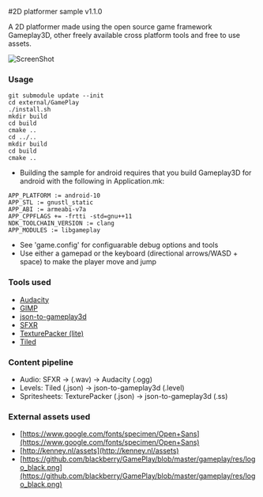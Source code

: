 #2D platformer sample v1.1.0

A 2D platformer made using the open source game framework Gameplay3D, other freely available cross platform tools and free to use assets.

![ScreenShot](https://raw.githubusercontent.com/louis-mclaughlin/platformer-sample-gameplay3d/master/raw/textures/platformer_big.jpg)

### Usage
```
git submodule update --init
cd external/GamePlay
./install.sh
mkdir build
cd build
cmake ..
cd ../..
mkdir build
cd build
cmake ..
```
- Building the sample for android requires that you build Gameplay3D for android with the following in Application.mk:

```
APP_PLATFORM := android-10
APP_STL := gnustl_static
APP_ABI := armeabi-v7a
APP_CPPFLAGS += -frtti -std=gnu++11
NDK_TOOLCHAIN_VERSION := clang
APP_MODULES := libgameplay
```

- See 'game.config' for configuarable debug options and tools
- Use either a gamepad or the keyboard (directional arrows/WASD + space) to make the player move and jump

### Tools used
- [Audacity](http://audacity.sourceforge.net/)
- [GIMP](http://www.gimp.org/)
- [json-to-gameplay3d](https://github.com/louis-mclaughlin/json-to-gameplay3d)
- [SFXR](http://www.drpetter.se/project_sfxr.html)
- [TexturePacker (lite)](https://www.codeandweb.com/texturepacker)
- [Tiled](http://www.mapeditor.org/)

### Content pipeline
- Audio: SFXR -> (.wav) -> Audacity (.ogg)
- Levels: Tiled (.json) -> json-to-gameplay3d (.level)
- Spritesheets: TexturePacker (.json) -> json-to-gameplay3d (.ss)

### External assets used
- [https://www.google.com/fonts/specimen/Open+Sans](https://www.google.com/fonts/specimen/Open+Sans)
- [http://kenney.nl/assets](http://kenney.nl/assets)
- [https://github.com/blackberry/GamePlay/blob/master/gameplay/res/logo_black.png](https://github.com/blackberry/GamePlay/blob/master/gameplay/res/logo_black.png)
